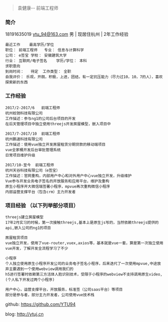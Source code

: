 
 > 袁健康-- 前端工程师
  
 ### 简介	

 18191635019
 ytu_94@163.com
 男 | 现居住杭州 | 2年工作经验

```
最近工作	最高学历/学位
职位：	前端工程师	专业：	信息与计算科学
公司：	e签宝	学校：	安徽建筑大学
行业：	互联网/电子签名	学历/学位： 本科
求职意向
到岗时间：   待定	工作类型： 全职
自我评价： 乐观，开朗，积极，上进，团结，有一定抗压能力（尽力过10，10，7的人），喜欢探索新的东西
```

### 工作经验

```
2017/2-2017/6	前端工程师
杭州蛟驰科技有限公司
工作描述：参与ng1的公司后台项目的开发
在后天管理项目中独立使用threejs开发房屋模型，嵌入项目中

2017/7-2017/10	前端工程师
杭州鹏速科技有限公司
工作描述：使用vue独立开发房屋租赁分期贷款的移动端项目
vue全家桶开发后台审批管理系统
日常项目维护升级

2017/10-至今	前端工程师
杭州天谷科技有限公司（e签宝）
工作描述：官网重构，内部用户中心和对外用户中心vue独立开发，升级维护
Vue参与开发业务电子签名的开放服务和应用平台，维护及重构
原生小程序开大微信端签署小程序，mpvue再次重构微信小程序
内部运营支撑平台（包含crm）主力开发者
```

### 项目经验 （以下列举部分项目）

```
threejs建立房屋模型
17年2月实习的时候，第一次接触threejs,基本上是原生js写的，当然依赖threejs提供的api,嵌入公司的ng1的项目

房屋租赁项目
vue独立开发，使用了vue-router,vuex,axios等，基本就是vue一套，算是第一次独立使用vue开发，了解开发全流程学习了不少

小程序
个人独立使用原生小程序开发公司的业务电子签名小程序，后来迭代了一次使用mpvue,中途放弃主要遇到一个使用webview调用我们的
h5进行签署时依赖第三方活体人脸识别技术，受限于小程序的webview不支持调用原生video,(个人私下开发过两个小程序)

用户中心，运营支撑平台，开放服务，标准签（公司saas平台）等项目
部分是参与者，部分主力开发者，公司使用vue技术栈

```

github: https://github.com/YTU94

blog: http://ytuj.cn

